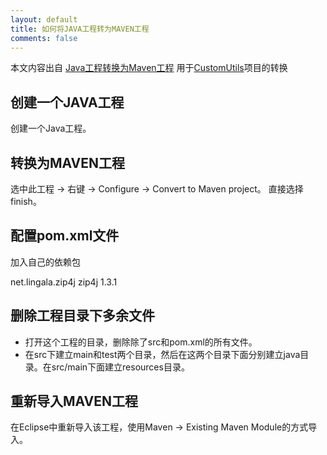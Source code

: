 ```yaml
---
layout: default
title: 如何将JAVA工程转为MAVEN工程
comments: false
---
```



本文内容出自 <a href = "http://www.cnblogs.com/rushoooooo/p/3558499.html">Java工程转换为Maven工程</a>
用于<a href = "http://github.com/WengShengyuan/CustomUtils">CustomUtils</a>项目的转换

## 创建一个JAVA工程
创建一个Java工程。

## 转换为MAVEN工程
选中此工程 -> 右键 -> Configure -> Convert to Maven project。 直接选择finish。

## 配置pom.xml文件
加入自己的依赖包

<dependencies>
  	<dependency>
  		<groupId>net.lingala.zip4j</groupId>
  		<artifactId>zip4j</artifactId>
  		<version>1.3.1</version>
  	</dependency>
</dependencies>

## 删除工程目录下多余文件
* 打开这个工程的目录，删除除了src和pom.xml的所有文件。
* 在src下建立main和test两个目录，然后在这两个目录下面分别建立java目录。在src/main下面建立resources目录。

## 重新导入MAVEN工程
在Eclipse中重新导入该工程，使用Maven -> Existing Maven Module的方式导入。
